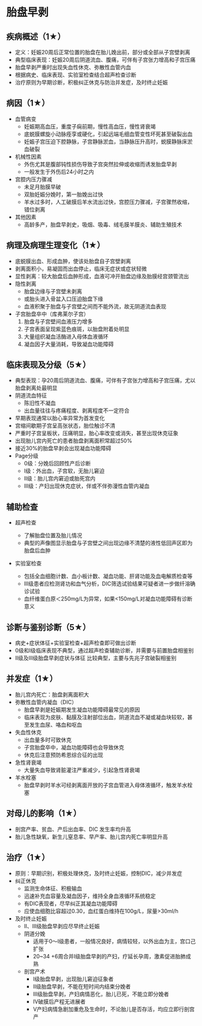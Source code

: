 # 胎盘早剥
## 疾病概述（1★）
- 定义：妊娠20周后正常位置的胎盘在胎儿娩出前，部分或全部从子宫壁剥离
- 典型临床表现：妊娠20周后阴道流血、腹痛，可伴有子宫张力增高和子宫压痛
- 胎盘早剥严重时出现失血性休克、弥散性血管内血
- 根据病史、临床表现、实验室检查结合超声检查诊断
- 治疗原则为早期诊断，积极纠正休克与防治并发症，及时终止妊娠
## 病因（1★）
- 血管病变
  - 妊娠期高血压，重度子痫前期，慢性高血压，慢性肾衰竭
  - 底蜕膜螺旋小动脉痊孪或硬化，引起远端毛细血管变性坏死甚至破裂出血
  - 妊娠子宫压迫下腔静脉，子宫静脉淤血，当静脉压升高时，蜕膜静脉床淤血破裂
- 机械性因素
  - 外伤尤其是腹部钝性损伤导致子宫突然拉伸或收缩而诱发胎盘早剥
  - 一般发生于外伤后24小时之内
- 宫腔内压力骤减
  - 未足月胎膜早破
  - 双胎妊娠分娩时，第一胎娩出过快
  - 羊水过多时，人工破膜后羊水流出过快，宫腔压力骤减，子宫骤然收缩，错位剥离
- 其他因素
  - 高龄多产，胎盘早剥史，吸烟、吸毒、绒毛膜羊膜炎、辅助生殖技术
## 病理及病理生理变化（1★）
- 底蜕膜出血、形成血肿，使该处胎盘自子宫壁剥离
- 剥离面积小，易凝固而出血停止，临床无症状或症状轻微
- 显性剥离：较大胎盘后血肿形成，血液可冲开胎盘边缘及胎膜经宫颈管流出
- 隐性剥离
  - 胎盘边缘与子宫壁未剥离
  - 或胎头进入骨盆入口压迫胎盘下缘
  - 血液积聚于胎盘与子宫壁之间而不能外流，故无阴道流血表现
- 子宫胎盘卒中（库弗莱尔子宫）
  1. 胎盘与子宫壁间血液压力增多
  2. 子宫表面呈现紫蓝色痕斑，以胎盘附着处明显
  3. 大量组织凝血活酶进入母体血液循环
  4. 凝血因子大量消耗，导致凝血功能障碍
## 临床表现及分级（5★）
- 典型表现：孕20周后阴道流血、腹痛，可伴有子宫张力增高和子宫压痛，尤以胎盘剥离处最明显
- 阴道流血特征
  - 陈旧性不凝血
  - 出血量往往与疼痛程度、剥离程度不一定符合
- 早期表现通常以胎心率异常为首发变化
- 宫缩间歇期子宫呈高张状态，胎位触诊不清
- 严重时子宫呈板状，压痛明显，胎心率改变或消失，甚至出现休克征象
- 出现胎儿宫内死亡的患者胎盘剥离面积常超过50%
- 接近30%的胎盘早剥会出现凝血功能障碍
- Page分级
  - 0级：分娩后回顾性产后诊断
  - I级：外出血，子宫软，无胎儿窘迫
  - II级：胎儿宫内窘迫或胎死宫内
  - III级：产妇出现休克症状，伴或不伴弥漫性血管内凝血

## 辅助检查
- 超声检查
  - 了解胎盘位置及胎儿情况
  - 典型的声像图显示胎盘与子宫壁之间出现边缘不清楚的液性低回声区即为胎盘后血肿
 
- 实验室检查
  - 包括全血细胞计数、血小板计数、凝血功能、肝肾功能及血电解质检查等
  - III级患者应检测肾功和血气分析，DIC筛选试验结果可疑者进一步做纤溶确诊试验
  - 血纤维蛋白原＜250mg/L为异常，如果<150mg/L对凝血功能障碍有诊断意义
  
## 诊断与鉴别诊断（5★）
- 病史+症状体征+实验室检查+超声检查即可做出诊断
- 0级和I级临床表现不典型，通过超声检查辅助诊断，并需要与前置胎盘相鉴别
- II级及III级胎盘早剥症状与体征 比较典型，主要与先兆子宫破裂相鉴别

## 并发症（1★）
- 胎儿宫内死亡：胎盘剥离面积大
- 弥散性血管内凝血（DIC）
  - 胎盘早剥是妊娠期发生凝血功能障碍最常见的原因
  - 临床表现为皮肤、黏膜及注射部位出血，阴道流血不凝或凝血块较软，甚至发生血尿、咯血和呕血
- 失血性休克
  - 出血量多时可致休克
  - 子宫胎盘卒中，凝血功能障碍也会导致休克
  - 休克后注意预防希恩综合征的出现
- 急性肾衰竭
  - 大量失血导致肾脏灌注严重减少，引起急性肾衰竭
- 羊水栓塞
  - 胎盘早剥时羊水可经剥离面开放的子宫血管进入母体液循环，触发羊水栓塞

## 对母儿的影响（1★）
- 剖宫产率、贫血、产后出血率、DIC 发生率均升高
- 胎儿急性缺氧，新生儿窒息率、早产率、胎儿宫内死亡率明显升高
## 治疗（1★）
- 原则：早期识别，积极处理休克，及时终止妊娠，控制DIC，减少并发症
- 纠正休克
  - 监测生命体征、积极输血
  - 迅速补充血容量及凝血因子，维持全身血液循环系统稳定
  - 有DIC表现者，尽早纠正其凝血功能障碍
  - 应使血细胞比容超过0.30，血红蛋白维持在100g/L，尿量>30ml/h
- 及时终止妊娠
  - II、III级胎盘早剥应尽早终止妊娠
  - 阴道分娩
    - 适用于0～I级患者，一般情况良好，病情较轻，以外出血为主，宫口己扩张
    - 20~34 +6周合并I级胎盘早剥的产妇，疗延长孕周，激素促进胎肺成熟
  - 剖宫产术
    - I级胎盘早剥，出现胎儿窘迫征象者
    - II级胎盘早剥，不能在短时间内结束分娩者
    - III级胎盘早剥，产妇病情恶化，胎儿已死，不能立即分娩者
    - IV破膜后产程无进展者
    - V产妇病情急剧加重危及生命时，不论胎儿是否存活，均应立即行剖宫产 

